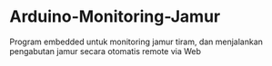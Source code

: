 # Arduino-Monitoring-Jamur
Program embedded untuk monitoring jamur tiram, dan menjalankan pengabutan jamur secara otomatis remote via Web
